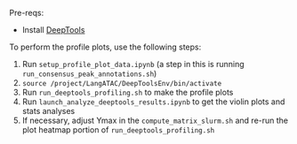 Pre-reqs:
- Install [DeepTools](https://deeptools.readthedocs.io/en/develop/content/installation.html)

To perform the profile plots, use the following steps:
1. Run `setup_profile_plot_data.ipynb` (a step in this is running `run_consensus_peak_annotations.sh`)
2. `source /project/LangATAC/DeepToolsEnv/bin/activate`
3. Run `run_deeptools_profiling.sh` to make the profile plots
4. Run `launch_analyze_deeptools_results.ipynb` to get the violin plots and stats analyses
5. If necessary, adjust Ymax in the `compute_matrix_slurm.sh` and re-run the plot heatmap portion of `run_deeptools_profiling.sh`